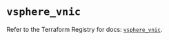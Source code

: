 # `vsphere_vnic`

Refer to the Terraform Registry for docs: [`vsphere_vnic`](https://registry.terraform.io/providers/vmware/vsphere/2.15.0/docs/resources/vnic).
